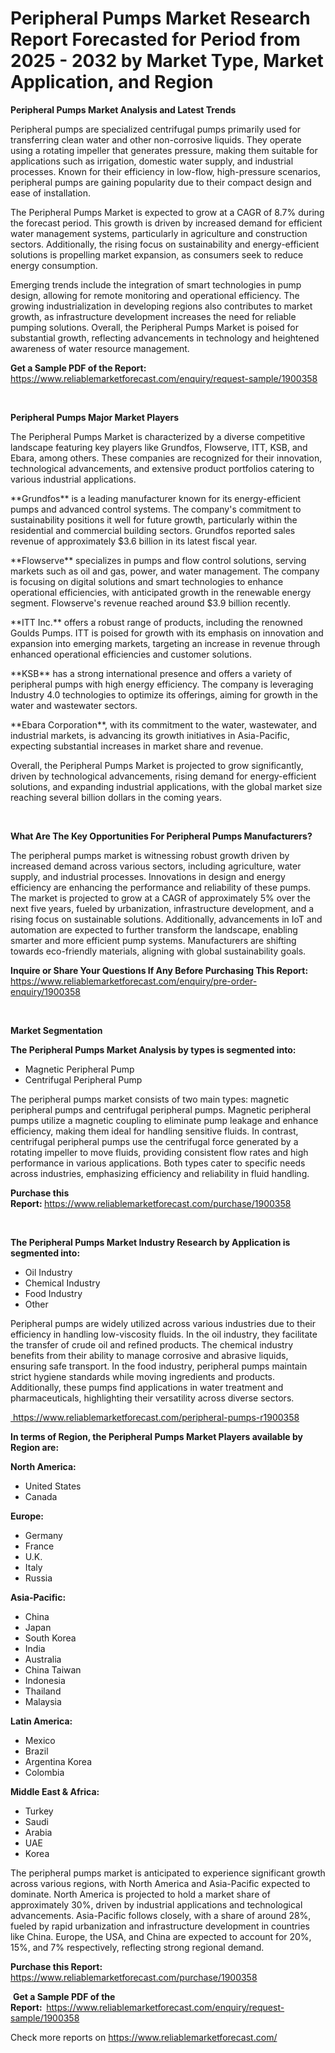 <p><h1>Peripheral Pumps Market Research Report Forecasted for Period from 2025 -  2032 by Market Type, Market Application, and Region</h1></p><p><strong>Peripheral Pumps Market Analysis and Latest Trends</strong></p>
<p><p>Peripheral pumps are specialized centrifugal pumps primarily used for transferring clean water and other non-corrosive liquids. They operate using a rotating impeller that generates pressure, making them suitable for applications such as irrigation, domestic water supply, and industrial processes. Known for their efficiency in low-flow, high-pressure scenarios, peripheral pumps are gaining popularity due to their compact design and ease of installation.</p><p>The Peripheral Pumps Market is expected to grow at a CAGR of 8.7% during the forecast period. This growth is driven by increased demand for efficient water management systems, particularly in agriculture and construction sectors. Additionally, the rising focus on sustainability and energy-efficient solutions is propelling market expansion, as consumers seek to reduce energy consumption.</p><p>Emerging trends include the integration of smart technologies in pump design, allowing for remote monitoring and operational efficiency. The growing industrialization in developing regions also contributes to market growth, as infrastructure development increases the need for reliable pumping solutions. Overall, the Peripheral Pumps Market is poised for substantial growth, reflecting advancements in technology and heightened awareness of water resource management.</p></p>
<p><strong>Get a Sample PDF of the Report:&nbsp;</strong> <a href="https://www.reliablemarketforecast.com/enquiry/request-sample/1900358?utm_campaign=2736&utm_medium=2&utm_source=Github&utm_content=ia&utm_term=11042025&utm_id=peripheral-pumps">https://www.reliablemarketforecast.com/enquiry/request-sample/1900358</a></p>
<p>&nbsp;</p>
<p><strong>Peripheral Pumps Major Market Players</strong></p>
<p><p>The Peripheral Pumps Market is characterized by a diverse competitive landscape featuring key players like Grundfos, Flowserve, ITT, KSB, and Ebara, among others. These companies are recognized for their innovation, technological advancements, and extensive product portfolios catering to various industrial applications.</p><p>**Grundfos** is a leading manufacturer known for its energy-efficient pumps and advanced control systems. The company's commitment to sustainability positions it well for future growth, particularly within the residential and commercial building sectors. Grundfos reported sales revenue of approximately $3.6 billion in its latest fiscal year.</p><p>**Flowserve** specializes in pumps and flow control solutions, serving markets such as oil and gas, power, and water management. The company is focusing on digital solutions and smart technologies to enhance operational efficiencies, with anticipated growth in the renewable energy segment. Flowserve's revenue reached around $3.9 billion recently.</p><p>**ITT Inc.** offers a robust range of products, including the renowned Goulds Pumps. ITT is poised for growth with its emphasis on innovation and expansion into emerging markets, targeting an increase in revenue through enhanced operational efficiencies and customer solutions.</p><p>**KSB** has a strong international presence and offers a variety of peripheral pumps with high energy efficiency. The company is leveraging Industry 4.0 technologies to optimize its offerings, aiming for growth in the water and wastewater sectors.</p><p>**Ebara Corporation**, with its commitment to the water, wastewater, and industrial markets, is advancing its growth initiatives in Asia-Pacific, expecting substantial increases in market share and revenue.</p><p>Overall, the Peripheral Pumps Market is projected to grow significantly, driven by technological advancements, rising demand for energy-efficient solutions, and expanding industrial applications, with the global market size reaching several billion dollars in the coming years.</p></p>
<p>&nbsp;</p>
<p><strong>What Are The Key Opportunities For Peripheral Pumps Manufacturers?</strong></p>
<p><p>The peripheral pumps market is witnessing robust growth driven by increased demand across various sectors, including agriculture, water supply, and industrial processes. Innovations in design and energy efficiency are enhancing the performance and reliability of these pumps. The market is projected to grow at a CAGR of approximately 5% over the next five years, fueled by urbanization, infrastructure development, and a rising focus on sustainable solutions. Additionally, advancements in IoT and automation are expected to further transform the landscape, enabling smarter and more efficient pump systems. Manufacturers are shifting towards eco-friendly materials, aligning with global sustainability goals.</p></p>
<p><strong>Inquire or Share Your Questions If Any Before Purchasing This Report:</strong> <a href="https://www.reliablemarketforecast.com/enquiry/pre-order-enquiry/1900358?utm_campaign=2736&utm_medium=2&utm_source=Github&utm_content=ia&utm_term=11042025&utm_id=peripheral-pumps">https://www.reliablemarketforecast.com/enquiry/pre-order-enquiry/1900358</a></p>
<p>&nbsp;</p>
<p><strong>Market Segmentation</strong></p>
<p><strong>The Peripheral Pumps Market Analysis by types is segmented into:</strong></p>
<p><ul><li>Magnetic Peripheral Pump</li><li>Centrifugal Peripheral Pump</li></ul></p>
<p><p>The peripheral pumps market consists of two main types: magnetic peripheral pumps and centrifugal peripheral pumps. Magnetic peripheral pumps utilize a magnetic coupling to eliminate pump leakage and enhance efficiency, making them ideal for handling sensitive fluids. In contrast, centrifugal peripheral pumps use the centrifugal force generated by a rotating impeller to move fluids, providing consistent flow rates and high performance in various applications. Both types cater to specific needs across industries, emphasizing efficiency and reliability in fluid handling.</p></p>
<p><strong>Purchase this Report:&nbsp;</strong><a href="https://www.reliablemarketforecast.com/purchase/1900358?utm_campaign=2736&utm_medium=2&utm_source=Github&utm_content=ia&utm_term=11042025&utm_id=peripheral-pumps">https://www.reliablemarketforecast.com/purchase/1900358</a></p>
<p>&nbsp;</p>
<p><strong>The Peripheral Pumps Market Industry Research by Application is segmented into:</strong></p>
<p><ul><li>Oil Industry</li><li>Chemical Industry</li><li>Food Industry</li><li>Other</li></ul></p>
<p><p>Peripheral pumps are widely utilized across various industries due to their efficiency in handling low-viscosity fluids. In the oil industry, they facilitate the transfer of crude oil and refined products. The chemical industry benefits from their ability to manage corrosive and abrasive liquids, ensuring safe transport. In the food industry, peripheral pumps maintain strict hygiene standards while moving ingredients and products. Additionally, these pumps find applications in water treatment and pharmaceuticals, highlighting their versatility across diverse sectors.</p></p>
<p><a href="https://www.reliablemarketforecast.com/peripheral-pumps-r1900358?utm_campaign=2736&utm_medium=2&utm_source=Github&utm_content=ia&utm_term=11042025&utm_id=peripheral-pumps">&nbsp;https://www.reliablemarketforecast.com/peripheral-pumps-r1900358</a></p>
<p><strong>In terms of Region, the Peripheral Pumps Market Players available by Region are:</strong></p>
<p>
    <p> <strong> North America: </strong>
        <ul>
            <li>United States</li>
            <li>Canada</li>
        </ul>
        </p> 
    <p> <strong> Europe: </strong>
        <ul>
            <li>Germany</li>
            <li>France</li>
            <li>U.K.</li>
            <li>Italy</li>
            <li>Russia</li>
        </ul>
        </p> 
    <p> <strong> Asia-Pacific: </strong>
        <ul>
            <li>China</li>
            <li>Japan</li>
            <li>South Korea</li>
            <li>India</li>
            <li>Australia</li>
            <li>China Taiwan</li>
            <li>Indonesia</li>
            <li>Thailand</li>
            <li>Malaysia</li>
        </ul>
        </p> 
    <p> <strong> Latin America: </strong>
        <ul>
            <li>Mexico</li>
            <li>Brazil</li>
            <li>Argentina Korea</li>
            <li>Colombia</li>
        </ul>
        </p> 
    <p> <strong> Middle East & Africa: </strong>
        <ul>
            <li>Turkey</li>
            <li>Saudi</li>
            <li>Arabia</li>
            <li>UAE</li>
            <li>Korea</li>
        </ul>
    </p>
    </p>
<p><p>The peripheral pumps market is anticipated to experience significant growth across various regions, with North America and Asia-Pacific expected to dominate. North America is projected to hold a market share of approximately 30%, driven by industrial applications and technological advancements. Asia-Pacific follows closely, with a share of around 28%, fueled by rapid urbanization and infrastructure development in countries like China. Europe, the USA, and China are expected to account for 20%, 15%, and 7% respectively, reflecting strong regional demand.</p></p>
<p><strong>Purchase this Report: </strong><a href="https://www.reliablemarketforecast.com/purchase/1900358?utm_campaign=2736&utm_medium=2&utm_source=Github&utm_content=ia&utm_term=11042025&utm_id=peripheral-pumps">https://www.reliablemarketforecast.com/purchase/1900358</a></p>
<p>&nbsp;<strong>Get a Sample PDF of the Report:&nbsp;&nbsp;</strong><a href="https://www.reliablemarketforecast.com/enquiry/request-sample/1900358?utm_campaign=2736&utm_medium=2&utm_source=Github&utm_content=ia&utm_term=11042025&utm_id=peripheral-pumps">https://www.reliablemarketforecast.com/enquiry/request-sample/1900358</a></p>
<p><strong></strong></p>
<p>Check more reports on <a href="https://www.reliablemarketforecast.com/?utm_campaign=2736&utm_medium=2&utm_source=Github&utm_content=ia&utm_term=11042025&utm_id=peripheral-pumps">https://www.reliablemarketforecast.com/</a></p>
